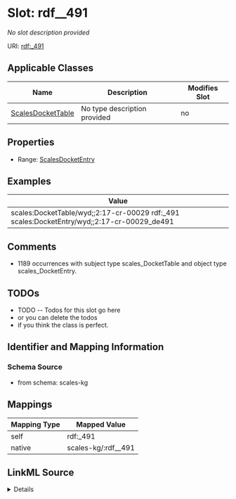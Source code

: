 

# Slot: rdf__491


_No slot description provided_





URI: [rdf:_491](http://www.w3.org/1999/02/22-rdf-syntax-ns#_491)



<!-- no inheritance hierarchy -->





## Applicable Classes

| Name | Description | Modifies Slot |
| --- | --- | --- |
| [ScalesDocketTable](../classes/ScalesDocketTable.md) | No type description provided |  no  |







## Properties

* Range: [ScalesDocketEntry](../classes/ScalesDocketEntry.md)






## Examples

| Value |
| --- |
| scales:DocketTable/wyd;;2:17-cr-00029 rdf:_491 scales:DocketEntry/wyd;;2:17-cr-00029_de491 |

## Comments

* 1189 occurrences with subject type scales_DocketTable and object type scales_DocketEntry.

## TODOs

* TODO -- Todos for this slot go here
* or you can delete the todos
* if you think the class is perfect.

## Identifier and Mapping Information







### Schema Source


* from schema: scales-kg




## Mappings

| Mapping Type | Mapped Value |
| ---  | ---  |
| self | rdf:_491 |
| native | scales-kg/:rdf__491 |




## LinkML Source

<details>
```yaml
name: rdf__491
description: No slot description provided
todos:
- TODO -- Todos for this slot go here
- or you can delete the todos
- if you think the class is perfect.
comments:
- 1189 occurrences with subject type scales_DocketTable and object type scales_DocketEntry.
examples:
- value: scales:DocketTable/wyd;;2:17-cr-00029 rdf:_491 scales:DocketEntry/wyd;;2:17-cr-00029_de491
from_schema: scales-kg
rank: 1000
slot_uri: rdf:_491
alias: rdf__491
domain_of:
- scales_DocketTable
range: scales_DocketEntry

```
</details>